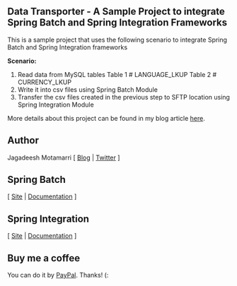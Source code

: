 <h2>Data Transporter - A Sample Project to integrate Spring Batch and Spring Integration Frameworks</h2>

This is a sample project that uses the following scenario to integrate Spring Batch and Spring Integration frameworks

<b>Scenario:</b>

1. Read data from MySQL tables
    Table 1 # LANGUAGE_LKUP
    Table 2 # CURRENCY_LKUP
2. Write it into csv files using Spring Batch Module
3. Transfer the csv files created in the previous step to SFTP location using Spring Integration Module

More details about this project can be found in my blog article <a href="http://www.skilledmonster.com/frameworks/spring/batch/sample-project-integrating-spring-batch-and-spring-integration-modules/">here</a>.

<h2>Author</h2>
<p>Jagadeesh Motamarri [ <a href="http://www.skilledmonster.com">Blog</a> | <a href="http://twitter.com/SkilledMonster">Twitter</a> ]</p>

<h2>Spring Batch</h2>

<p>[ <a href="http://static.springsource.org/spring-batch/">Site</a> | <a href="http://static.springsource.org/spring-batch/reference/index.html">Documentation</a> ]</p>

<h2>Spring Integration</h2>

<p>[ <a href="http://www.springsource.org/spring-integration">Site</a> | <a href="http://static.springsource.org/spring-integration/reference/htmlsingle/">Documentation</a> ]</p>

<h2>Buy me a coffee</h2>
<p>You can do it by <a href="#">PayPal</a>. Thanks! (:</p>


